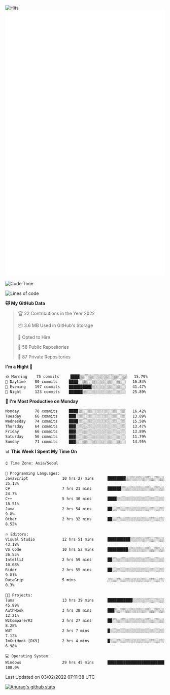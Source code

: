 ![Hits](https://hits.seeyoufarm.com/api/count/incr/badge.svg?url=https%3A%2F%2Fgithub.com%2Fkokose1234&count_bg=%2379C83D&title_bg=%23555555&icon=apple.svg&icon_color=%23E7E7E7&title=hits&edge_flat=false)
<br/>
![Metrics](https://github.com/kokose1234/kokose1234/blob/main/github-metrics.svg)

<!--START_SECTION:waka-->
![Code Time](http://img.shields.io/badge/Code%20Time-433%20hrs%2029%20mins-blue)

![Lines of code](https://img.shields.io/badge/From%20Hello%20World%20I%27ve%20Written-8%20Million%20lines%20of%20code-blue)

**🐱 My GitHub Data** 

> 🏆 22 Contributions in the Year 2022
 > 
> 📦 3.6 MB Used in GitHub's Storage 
 > 
> 💼 Opted to Hire
 > 
> 📜 58 Public Repositories 
 > 
> 🔑 87 Private Repositories  
 > 
**I'm a Night 🦉** 

```text
🌞 Morning    75 commits     ████░░░░░░░░░░░░░░░░░░░░░   15.79% 
🌆 Daytime    80 commits     ████░░░░░░░░░░░░░░░░░░░░░   16.84% 
🌃 Evening    197 commits    ██████████░░░░░░░░░░░░░░░   41.47% 
🌙 Night      123 commits    ██████░░░░░░░░░░░░░░░░░░░   25.89%

```
📅 **I'm Most Productive on Monday** 

```text
Monday       78 commits     ████░░░░░░░░░░░░░░░░░░░░░   16.42% 
Tuesday      66 commits     ███░░░░░░░░░░░░░░░░░░░░░░   13.89% 
Wednesday    74 commits     ████░░░░░░░░░░░░░░░░░░░░░   15.58% 
Thursday     64 commits     ███░░░░░░░░░░░░░░░░░░░░░░   13.47% 
Friday       66 commits     ███░░░░░░░░░░░░░░░░░░░░░░   13.89% 
Saturday     56 commits     ███░░░░░░░░░░░░░░░░░░░░░░   11.79% 
Sunday       71 commits     ███░░░░░░░░░░░░░░░░░░░░░░   14.95%

```


📊 **This Week I Spent My Time On** 

```text
⌚︎ Time Zone: Asia/Seoul

💬 Programming Languages: 
JavaScript               10 hrs 27 mins      ████████░░░░░░░░░░░░░░░░░   35.13% 
C#                       7 hrs 21 mins       ██████░░░░░░░░░░░░░░░░░░░   24.7% 
C++                      5 hrs 30 mins       ████░░░░░░░░░░░░░░░░░░░░░   18.51% 
Java                     2 hrs 54 mins       ██░░░░░░░░░░░░░░░░░░░░░░░   9.8% 
Other                    2 hrs 32 mins       ██░░░░░░░░░░░░░░░░░░░░░░░   8.52%

🔥 Editors: 
Visual Studio            12 hrs 51 mins      ██████████░░░░░░░░░░░░░░░   43.18% 
VS Code                  10 hrs 52 mins      █████████░░░░░░░░░░░░░░░░   36.55% 
IntelliJ                 2 hrs 59 mins       ██░░░░░░░░░░░░░░░░░░░░░░░   10.08% 
Rider                    2 hrs 55 mins       ██░░░░░░░░░░░░░░░░░░░░░░░   9.81% 
DataGrip                 5 mins              ░░░░░░░░░░░░░░░░░░░░░░░░░   0.3%

🐱‍💻 Projects: 
luna                     13 hrs 39 mins      ███████████░░░░░░░░░░░░░░   45.89% 
AuthHook                 3 hrs 38 mins       ███░░░░░░░░░░░░░░░░░░░░░░   12.21% 
WzComparerR2             2 hrs 27 mins       ██░░░░░░░░░░░░░░░░░░░░░░░   8.28% 
WUT                      2 hrs 7 mins        █░░░░░░░░░░░░░░░░░░░░░░░░   7.12% 
ImGuiHook [DX9]          2 hrs 4 mins        █░░░░░░░░░░░░░░░░░░░░░░░░   6.98%

💻 Operating System: 
Windows                  29 hrs 45 mins      █████████████████████████   100.0%

```


 Last Updated on 03/02/2022 07:11:38 UTC
<!--END_SECTION:waka-->

[![Anurag's github stats](https://github-readme-stats.vercel.app/api?username=kokose1234&theme=dracula)](https://github.com/anuraghazra/github-readme-stats)



	
